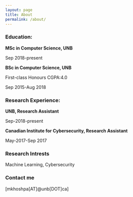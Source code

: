 ```yaml
---
layout: page
title: About
permalink: /about/
---
```



### Education:


  **MSc in Computer Science, UNB**
  
  Sep 2018-present
  
  
  
  **BSc in Computer Science, UNB**
  
  First-class Honours CGPA:4.0
  
  Sep 2015-Aug 2018
  
  
  
### Research Experience:

  **UNB, Research Assistant**
  
  Sep-2018-present
  
  
  
  **Canadian Institute for Cybersecurity, Research Assistant**
  
  May-2017-Sep 2017
  
  



### Research Intrests

  Machine Learning, Cybersecurity
  
### Contact me

[mkhoshpa[AT]@unb[DOT]ca]
